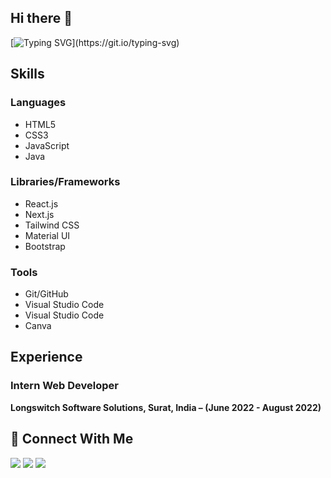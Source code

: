 ## Hi there 👋

[![Typing SVG](https://readme-typing-svg.herokuapp.com?font=&weight=500&size=25&pause=1000&color=1461C3&width=435&lines=%F0%9F%91%8B%2C+I'm+Madhavi+Gupta.;%F0%9F%91%A8%E2%80%8D%F0%9F%92%BB+A+Front+End+Developer.;%F0%9F%91%A8%E2%80%8D%F0%9F%92%BB+A+Tech+Enthusiast.)](https://git.io/typing-svg)

## Skills
### Languages
- HTML5
- CSS3
- JavaScript
- Java

### Libraries/Frameworks
- React.js
- Next.js
- Tailwind CSS
- Material UI
- Bootstrap

### Tools
- Git/GitHub
- Visual Studio Code
- Visual Studio Code
- Canva

## Experience
### Intern Web Developer
**Longswitch Software Solutions, Surat, India – (June 2022 - August 2022)**


## 🤝 Connect With Me<br>
<p align="left">
<a href=https://www.linkedin.com/in/madhaviigupta><img src="https://img.shields.io/badge/LinkedIn-0077B5?style=for-the-badge&logo=linkedin&logoColor=white"></a> 
<a href="mailto:madhavigupta1225@gmail.com"><img src="https://img.shields.io/badge/Gmail-D14836?style=for-the-badge&logo=gmail&logoColor=white"></a>
<a href="https://twitter.com/madhavi_gupta1"><img src="https://img.shields.io/badge/Twitter-1DA1F2?style=for-the-badge&logo=twitter&logoColor=white"></a>

<!--
**MadhaviGupta/MadhaviGupta** is a ✨ _special_ ✨ repository because its `README.md` (this file) appears on your GitHub profile.

Here are some ideas to get you started:

- 🔭 I’m currently working on ...
- 🌱 I’m currently learning ...
- 💬 Ask me about ...
- 📫 How to reach me: ...
-->
